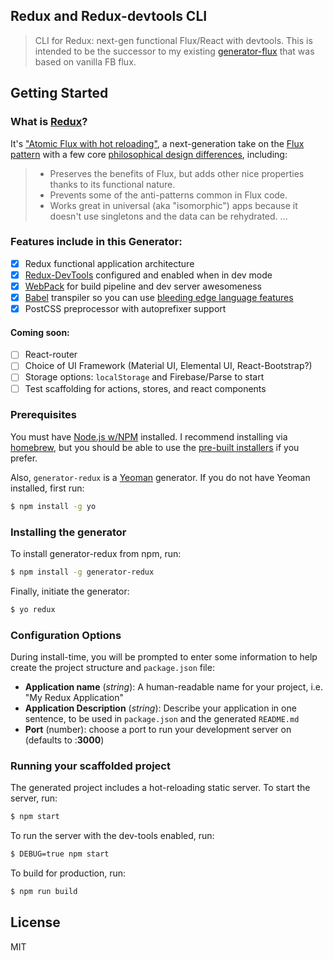 ## Redux and Redux-devtools CLI

> CLI for Redux: next-gen functional Flux/React with devtools. This is intended to be the successor to my existing [generator-flux](https://github.com/banderson/generator-flux-react) that was based on vanilla FB flux.


## Getting Started

### What is [Redux](https://github.com/gaearon/redux)?

It's ["Atomic Flux with hot reloading"](http://youtube.com/watch?v=xsSnOQynTHs), a next-generation take on the [Flux pattern](http://facebook.github.io/flux/) with a few core [philosophical design differences](https://github.com/gaearon/redux#philosophy--design-goals), including:

> * Preserves the benefits of Flux, but adds other nice properties thanks to its functional nature.
> * Prevents some of the anti-patterns common in Flux code.
> * Works great in universal (aka "isomorphic") apps because it doesn't use singletons and the data can be rehydrated.
...


### Features include in this Generator:
- [x] Redux functional application architecture
- [x] [Redux-DevTools](https://github.com/gaearon/redux-devtools) configured and enabled when in dev mode
- [x] [WebPack](http://webpack.github.io/) for build pipeline and dev server awesomeness
- [x] [Babel](https://babeljs.io/) transpiler so you can use [bleeding edge language features](https://babeljs.io/docs/usage/experimental/)
- [x] PostCSS preprocessor with autoprefixer support

#### Coming soon:
- [ ] React-router
- [ ] Choice of UI Framework (Material UI, Elemental UI, React-Bootstrap?)
- [ ] Storage options: `localStorage` and Firebase/Parse to start
- [ ] Test scaffolding for actions, stores, and react components

### Prerequisites

You must have [Node.js w/NPM](http://nodejs.org/) installed. I recommend installing via [homebrew](http://brew.sh/), but you should be able to use the [pre-built installers](http://nodejs.org/download/) if you prefer.

Also, `generator-redux` is a [Yeoman](http://yeoman.io/) generator. If you do not have Yeoman installed, first run:

```bash
$ npm install -g yo
```

### Installing the generator

To install generator-redux from npm, run:

```bash
$ npm install -g generator-redux
```

Finally, initiate the generator:

```bash
$ yo redux
```


### Configuration Options

During install-time, you will be prompted to enter some information to help create the project structure and `package.json` file:

* __Application name__ (_string_): A human-readable name for your project, i.e. "My Redux Application"
* __Application Description__ (_string_): Describe your application in one sentence, to be used in `package.json` and the generated `README.md`
* __Port__ (number): choose a port to run your development server on (defaults to :**3000**)


### Running your scaffolded project

The generated project includes a hot-reloading static server. To start the server, run:

```bash
$ npm start
```

To run the server with the dev-tools enabled, run:

```bash
$ DEBUG=true npm start
```

To build for production, run:

```bash
$ npm run build
```


## License

MIT
